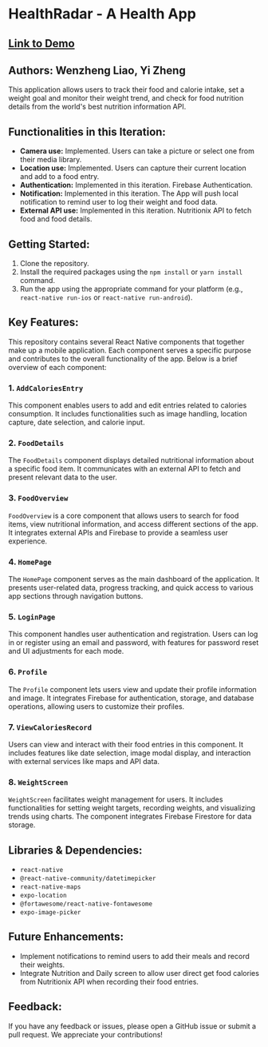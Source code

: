 # HealthRadar - A Health App
## [Link to Demo](https://www.youtube.com/watch?v=_5-QB47DUGk)

## Authors: Wenzheng Liao, Yi Zheng
This application allows users to track their food and calorie intake, set a weight goal and monitor their weight trend, and check for food nutrition details from the world's best nutrition information API.

## Functionalities in this Iteration:

- **Camera use:** Implemented. Users can take a picture or select one from their media library.
- **Location use:** Implemented. Users can capture their current location and add to a food entry.
- **Authentication:** Implemented in this iteration. Firebase Authentication.
- **Notification:** Implemented in this iteration. The App will push local notification to remind user to log their weight and food data.
- **External API use:** Implemented in this iteration. Nutritionix API to fetch food and food details.

## Getting Started:

1. Clone the repository.
2. Install the required packages using the `npm install` or `yarn install` command.
3. Run the app using the appropriate command for your platform (e.g., `react-native run-ios` or `react-native run-android`).

## Key Features:
This repository contains several React Native components that together make up a mobile application. Each component serves a specific purpose and contributes to the overall functionality of the app. Below is a brief overview of each component:

### 1. `AddCaloriesEntry`
This component enables users to add and edit entries related to calories consumption. It includes functionalities such as image handling, location capture, date selection, and calorie input.

### 2. `FoodDetails`
The `FoodDetails` component displays detailed nutritional information about a specific food item. It communicates with an external API to fetch and present relevant data to the user.

### 3. `FoodOverview`
`FoodOverview` is a core component that allows users to search for food items, view nutritional information, and access different sections of the app. It integrates external APIs and Firebase to provide a seamless user experience.

### 4. `HomePage`
The `HomePage` component serves as the main dashboard of the application. It presents user-related data, progress tracking, and quick access to various app sections through navigation buttons.

### 5. `LoginPage`
This component handles user authentication and registration. Users can log in or register using an email and password, with features for password reset and UI adjustments for each mode.

### 6. `Profile`
The `Profile` component lets users view and update their profile information and image. It integrates Firebase for authentication, storage, and database operations, allowing users to customize their profiles.

### 7. `ViewCaloriesRecord`
Users can view and interact with their food entries in this component. It includes features like date selection, image modal display, and interaction with external services like maps and API data.

### 8. `WeightScreen`
`WeightScreen` facilitates weight management for users. It includes functionalities for setting weight targets, recording weights, and visualizing trends using charts. The component integrates Firebase Firestore for data storage.

## Libraries & Dependencies:

- `react-native`
- `@react-native-community/datetimepicker`
- `react-native-maps`
- `expo-location`
- `@fortawesome/react-native-fontawesome`
- `expo-image-picker`

## Future Enhancements:

- Implement notifications to remind users to add their meals and record their weights.
- Integrate Nutrition and Daily screen to allow user direct get food calories from Nutritionix API when recording their food entries.

## Feedback:
If you have any feedback or issues, please open a GitHub issue or submit a pull request. We appreciate your contributions!
